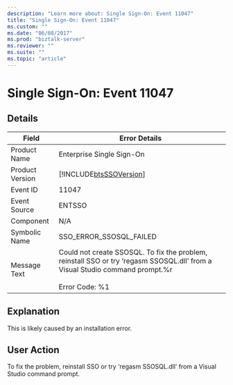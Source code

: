 ```yaml
---
description: "Learn more about: Single Sign-On: Event 11047"
title: "Single Sign-On: Event 11047"
ms.custom: ""
ms.date: "06/08/2017"
ms.prod: "biztalk-server"
ms.reviewer: ""
ms.suite: ""
ms.topic: "article"
---
```

# Single Sign-On: Event 11047
## Details  
  
| Field | Error Details | 
|-----------------|---------------------------------------------------------------------------------------------------------------------------------------------------------|
|  Product Name   |                                                                Enterprise Single Sign-On                                                                |
| Product Version |                                               [!INCLUDE[btsSSOVersion](../includes/btsssoversion-md.md)]                                                |
|    Event ID     |                                                                          11047                                                                          |
|  Event Source   |                                                                         ENTSSO                                                                          |
|    Component    |                                                                           N/A                                                                           |
|  Symbolic Name  |                                                                 SSO_ERROR_SSOSQL_FAILED                                                                 |
|  Message Text   | Could not create SSOSQL. To fix the problem, reinstall SSO or try ‘regasm SSOSQL.dll’ from a Visual Studio command prompt.%r<br /><br /> Error Code: %1 |
  
## Explanation  
 This is likely caused by an installation error.  
  
## User Action  
 To fix the problem, reinstall SSO or try ‘regasm SSOSQL.dll’ from a Visual Studio command prompt.

